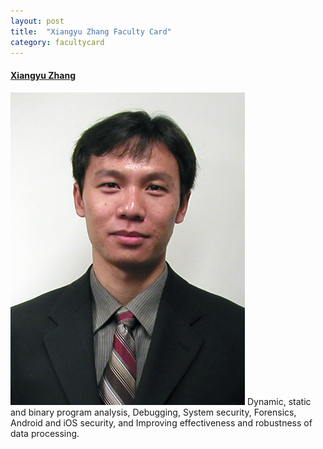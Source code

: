 ```yaml
---
layout: post
title:  "Xiangyu Zhang Faculty Card"
category: facultycard
---
```


#### [Xiangyu Zhang](https://www.cs.purdue.edu/homes/xyzhang/) ####

![Xiangyu Zhang](assets/xiangyu.jpg)
Dynamic, static and binary program analysis, 
Debugging, 
System security, 
Forensics, 
Android and iOS security, and 
Improving effectiveness and robustness of data processing.
